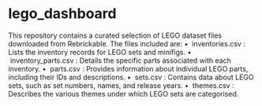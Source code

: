 # lego_dashboard


This repository contains a curated selection of LEGO dataset files downloaded from Rebrickable. The files included are:
	•	 inventories.csv : Lists the inventory records for LEGO sets and minifigs.
	•	 inventory_parts.csv : Details the specific parts associated with each inventory.
	•	 parts.csv : Provides information about individual LEGO parts, including their IDs and descriptions.
	•	 sets.csv : Contains data about LEGO sets, such as set numbers, names, and release years.
	•	 themes.csv : Describes the various themes under which LEGO sets are categorised.
